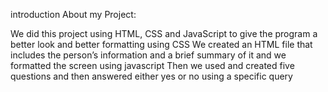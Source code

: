 introduction About my Project:

We did this project using HTML, CSS and JavaScript to give the program a better look and better formatting using CSS We created an HTML file that includes the person’s information and a brief summary of it and we formatted the screen using javascript Then we used and created five questions and then answered either yes or no using a specific query